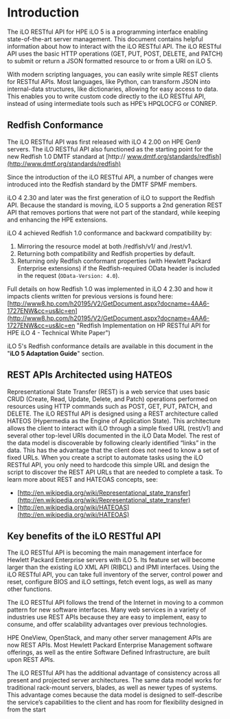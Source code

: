 # Introduction

The iLO RESTful API for HPE iLO 5 is a programming interface enabling state-of-the-art server management. This document contains helpful information about how to interact with the iLO RESTful API. The iLO RESTful API uses the basic HTTP operations (GET, PUT, POST, DELETE, and PATCH) to submit or return a JSON formatted resource to or from a URI on iLO 5.

With modern scripting languages, you can easily write simple REST clients for RESTful APIs. Most languages, like Python, can transform JSON into internal-data structures, like dictionaries, allowing for easy access to data. This enables you to write custom code directly to the iLO RESTful API, instead of using intermediate tools such as HPE’s HPQLOCFG or CONREP.
 
## Redfish Conformance

The iLO RESTful API was first released with iLO 4 2.00 on HPE Gen9 servers. The iLO RESTful API also functioned as the starting point for the new Redfish 1.0 DMTF standard at [http:// www.dmtf.org/standards/redfish](http://www.dmtf.org/standards/redfish)

Since the introduction of the iLO RESTful API, a number of changes were introduced into the Redfish standard by the DMTF SPMF members.

iLO 4 2.30 and later was the first generation of iLO to support the Redfish API.  Because the standard is moving, iLO 5 supports a 2nd generation REST API that removes portions that were not part of the standard, while keeping and enhancing the HPE extensions.

iLO 4 achieved Redfish 1.0 conformance and backward compatibility by:

1. Mirroring the resource model at both /redfish/v1/ and /rest/v1.
1. Returning both compatibility and Redfish properties by default.
1. Returning only Redfish conformant properties (with Hewlett Packard Enterprise extensions) if the Redfish-required OData header is included in the request (`OData-Version: 4.0`).

Full details on how Redfish 1.0 was implemented in iLO 4 2.30 and how it impacts clients written for previous versions is found here:  [http://www8.hp.com/h20195/V2/GetDocument.aspx?docname=4AA6-1727ENW&cc=us&lc=en](http://www8.hp.com/h20195/V2/GetDocument.aspx?docname=4AA6-1727ENW&cc=us&lc=en "Redfish Implementation on HP RESTful API for HPE iLO 4 - Technical White Paper")

iLO 5's Redfish conformance details are available in this document in the "**iLO 5 Adaptation Guide**" section.


## REST APIs Architected using HATEOS

Representational State Transfer (REST) is a web service that uses basic CRUD (Create, Read, Update, Delete, and Patch) operations performed on resources using HTTP commands such as POST, GET, PUT, PATCH, and DELETE. The iLO RESTful API is designed using a REST architecture called HATEOS (Hypermedia as the Engine of Application State). This architecture allows the client to interact with iLO through a simple fixed URL (rest/v1) and several other top-level URIs documented in the iLO Data Model. The rest of the data model is discoverable by following clearly identified “links” in the data. This has the advantage that the client does not need to know a set of fixed URLs. When you create a script to automate tasks using the iLO RESTful API, you only need to hardcode this simple URL and design the script to discover the REST API URLs that are needed to complete a task. To learn more about REST and HATEOAS concepts, see:

* [http://en.wikipedia.org/wiki/Representational_state_transfer](http://en.wikipedia.org/wiki/Representational_state_transfer)
* [http://en.wikipedia.org/wiki/HATEOAS](http://en.wikipedia.org/wiki/HATEOAS)

## Key benefits of the iLO RESTful API

The iLO RESTful API is becoming the main management interface for Hewlett Packard Enterprise servers with iLO 5. Its feature set will become larger than the existing iLO XML API (RIBCL) and IPMI interfaces. Using the iLO RESTful API, you can take full inventory of the server, control power and reset, configure BIOS and iLO settings, fetch event logs, as well as many other functions.

The iLO RESTful API follows the trend of the Internet in moving to a common pattern for new software interfaces. Many web services in a variety of industries use REST APIs because they are easy to implement, easy to consume, and offer scalability advantages over previous technologies.

HPE OneView, OpenStack, and many other server management APIs are now REST APIs. Most Hewlett Packard Enterprise Management software offerings, as well as the entire Software Defined Infrastructure, are built upon REST APIs.

The iLO RESTful API has the additional advantage of consistency across all present and projected server architectures. The same data model works for traditional rack-mount servers, blades, as well as newer types of systems. This advantage comes because the data model is designed to self-describe the service’s capabilities to the client and has room for flexibility designed in from the start

